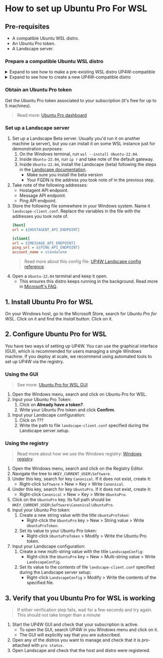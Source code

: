 # How to set up Ubuntu Pro For WSL

## Pre-requisites
 - A compatible Ubuntu WSL distro.
 - An Ubuntu Pro token.
 - A Landscape server.

### Prepare a compatible Ubuntu WSL distro
<details><summary> Expand to see how to make a pre-existing WSL distro UP4W-compatible </summary>

> Note: You can make more than one distro compatible, and UP4W will manage all of them.
1.	Check the version of your distro with `cat /etc/os-release`.
	- If the `NAME` is not `Ubuntu`, the distro cannot be made compatible. You'll need to create a new one.
	- If the `VERSION_ID` is not `24.04`, the distro cannot be made compatible. You'll need to create a new one.
	<!-- Once Noble is released, there will also be the option to upgrade the distro -->

2.	Check if package `wsl-pro-service` is installed by running this command in your distro:
	```bash
	pkg -s wsl-pro-service | grep Status
	```

	- If the output says `Status: install ok installed` : Congratulations, your WSL instance is already compatible with UP4W.
	- Otherwise: Install it by running: `sudo apt update && sudo apt install -y wsl-pro-service`
</details>

<details><summary> Expand to see how to create a new UP4W-compatible distro </summary>

1.	Verify that you have WSL installed: In your Windows terminal, run `wsl --version` and see that there is no error. Otherwise install it with `wsl --install`.
2.	Ensure that you don't have an _Ubuntu (Preview)_ distro registered by running `wsl --list --quiet` on your Windows terminal.
	- If the output contains _Ubuntu-Preview_, you already have an instance of Ubuntu (Preview).
		- You can make it compatible with UP4W
 		- You can remove it and continue installing a new instance.
			- To **irreversibly** remove the distro, run: `wsl --unregister Ubuntu-Preview`.
3.	Ensure that you have the latest _Ubuntu (Preview)_ app installed:
On your Windows host, go to the Microsoft Store, search for _Ubuntu (Preview)_, click on the result and look at the options:
	- If you see a button `Install`, click it.
	- If you see a button `Update`, click it.

	On the same Microsoft Store page, there should be an `Open` button. Click it. _Ubuntu (Preview)_ will start and guide you through the installation steps.
</details>

### Obtain an Ubuntu Pro token
Get the Ubuntu Pro token associated to your subscription (it's free for up to 5 machines).
> Read more: [Ubuntu Pro dashboard](https://ubuntu.com/pro)

### Set up a Landscape server
1. Set up a Landscape Beta server. Usually you'd run it on another machine (a server), but you can install it on some WSL instance just for demonstration purposes:
   1. On the Windows terminal, run `wsl --install Ubuntu-22.04`.
   2. Inside `Ubuntu-22.04`, run `ip r` and take note of the default gateway.
   3. Inside `Ubuntu-22.04`, install the Landscape (beta) following the steps in the [Landscape documentation](https://ubuntu.com/landscape/docs/quickstart-deployment).
      - Make sure you install the beta version
      - Your FQDN is the address you took note of in the previous step.
2. Take note of the following addresses:
	- Hostagent API endpoint.
	- Message API endpoint.
	- Ping API endpoint.
3. Store the following file somewhere in your Windows system. Name it `landscape-client.conf`. Replace the variables in the file with the addresses you took note of.
	```ini
	[host]
	url = ${HOSTAGENT_API_ENDPOINT}

	[client]
	url = ${MESSAGE_API_ENDPOINT}
	ping_url = ${PING_API_ENDPOINT}
	account_name = standalone
	```
	> Read more about this config file: [UP4W Landscape config reference](landscape-config).
4. Open a `Ubuntu-22.04` terminal and keep it open.
	- This ensures this distro keeps running in the background. Read more in [Microsoft's FAQ](https://learn.microsoft.com/en-us/windows/wsl/faq#can-i-use-wsl-for-production-scenarios--).

## 1. Install Ubuntu Pro for WSL
On your Windows host, go to the Microsoft Store, search for _Ubuntu Pro for WSL_. Click on it and find the _Install_ button. Click on it.

## 2. Configure Ubuntu Pro for WSL
You have two ways of setting up UP4W. You can use the graphical interface (GUI), which is recommended for users managing a single Windows machine. If you deploy at scale, we recommend using automated tools to set up UP4W via the registry.

### Using the GUI
> See more: [Ubuntu Pro for WSL GUI](up4w-gui)
1. Open the Windows menu, search and click on Ubuntu Pro for WSL.
2. Input your Ubuntu Pro Token:
	1. Click on **Already have a token?**.
	2. Write your Ubuntu Pro token and click **Confirm**.
3. Input your Landscape configuration:
	1. Click on ??? <!--TODO: Landscape data input GUI is not implemented yet-->
	2. Write the path to file `landscape-client.conf` specified during the Landscape server setup.

### Using the registry
> Read more about how we use the Windows registry: [Windows registry](windows-registry).
1. Open the Windows menu, search and click on the Registry Editor.
2. Navigate the tree to `HKEY_CURRENT_USER\Software`.
3. Under this key, search for key `Canonical`. If it does not exist, create it:
	- Right-click `Software` > New > Key > Write `Canonical`.
4. Under this key, search for key `UbuntuPro`. If it does not exist, create it:
	- Right-click `Canonical` > New > Key > Write `UbuntuPro`.
5. Click on the `UbuntuPro` key. Its full path should be `HKEY_CURRENT_USER\Software\Canonical\UbuntuPro`.
6. Input your Ubuntu Pro token:
	1. Create a new string value with the title `UbuntuProToken`:
		- Right-click the `UbuntuPro` key > New > String value > Write `UbuntuProToken`.
	2. Set its value to your Ubuntu Pro token:
		- Right-click `UbuntuProToken` > Modify > Write the Ubuntu Pro token.
7. Input your Landscape configuration:
	1. Create a new multi-string value with the title `LandscapeConfig`:
		- Right-click the `UbuntuPro` key > New > Multi-string value > Write `LandscapeConfig`.
	2. Set its value to the contents of file `landscape-client.conf` specified during the Landscape server setup:
		- Right-click `LandscapeConfig` > Modify > Write the contents of the specified file.

## 3. Verify that you Ubuntu Pro for WSL is working
> If either verification step fails, wait for a few seconds and try again. This should not take longer than a minute
1. Start the UP4W GUI and check that your subscription is active.
   - To open the GUI, search UP4W in you Windows menu and click on it.
   - The GUI will explicitly say that you are subscribed.
2. Open any of the distros you want to manage and check that it is pro-attached with `pro status`.
3. Open Landscape and check that the host and distro were registered. <!-- TODO: how ? -->
